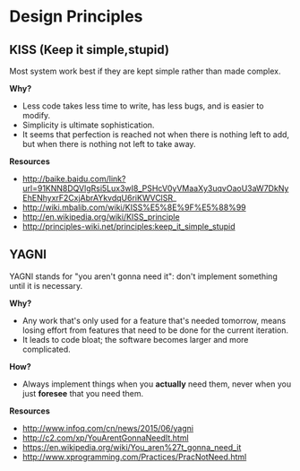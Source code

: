 # Design Principles

## KISS (Keep it simple,stupid)
Most system work best if they are kept simple rather than made complex.

**Why?**

-   Less code takes less time to write, has less bugs, and is easier to modify.
-   Simplicity is ultimate sophistication.
-   It seems that perfection is reached not when there is nothing left to add, but when there is nothing not left to take away.

**Resources**

-   http://baike.baidu.com/link?url=91KNN8DQVlgRsi5Lux3wI8_PSHcV0yVMaaXy3uqvOaoU3aW7DkNyEhENhyxrF2CxjAbrAYkvdqU6riKWVClSR_
-   http://wiki.mbalib.com/wiki/KISS%E5%8E%9F%E5%88%99
-   http://en.wikipedia.org/wiki/KISS_principle
-   http://principles-wiki.net/principles:keep_it_simple_stupid

## YAGNI

YAGNI stands for "you aren't gonna need it": don't implement something until it is necessary.

**Why?**

-   Any work that's only used for a feature that's needed tomorrow, means losing effort from features that need to be done for the current iteration.
-   It leads to code bloat; the software becomes larger and more complicated.

**How?**

-   Always implement things when you **actually** need them, never when you just **foresee** that you need them.

**Resources**

-   http://www.infoq.com/cn/news/2015/06/yagni
-   http://c2.com/xp/YouArentGonnaNeedIt.html
-   https://en.wikipedia.org/wiki/You_aren%27t_gonna_need_it
-   http://www.xprogramming.com/Practices/PracNotNeed.html
